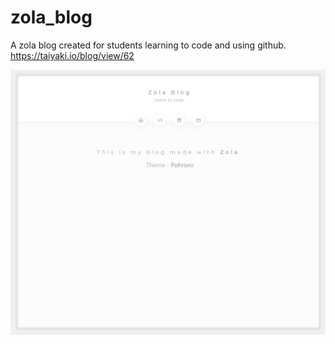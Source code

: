 # zola_blog
A zola blog created for students learning to code and using github.
https://taiyaki.io/blog/view/62

![alt text](https://raw.githubusercontent.com/yonseo/zola_blog/master/screenshot.png)

